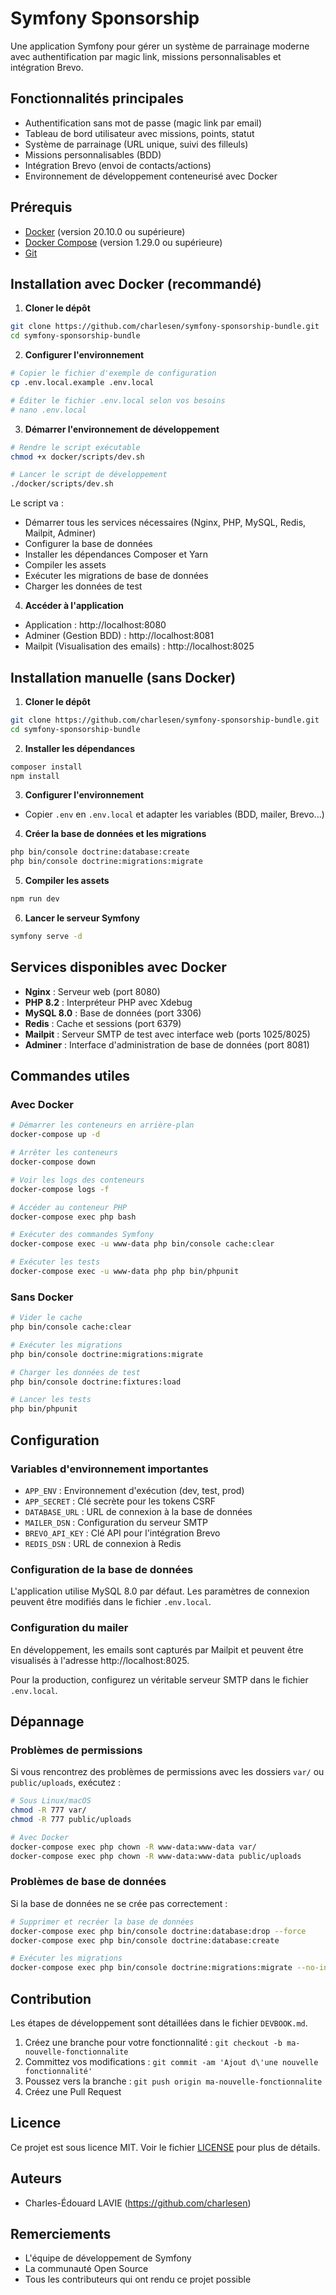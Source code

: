 # Symfony Sponsorship

Une application Symfony pour gérer un système de parrainage moderne avec authentification par magic link, missions personnalisables et intégration Brevo.

## Fonctionnalités principales
- Authentification sans mot de passe (magic link par email)
- Tableau de bord utilisateur avec missions, points, statut
- Système de parrainage (URL unique, suivi des filleuls)
- Missions personnalisables (BDD)
- Intégration Brevo (envoi de contacts/actions)
- Environnement de développement conteneurisé avec Docker

## Prérequis

- [Docker](https://www.docker.com/get-started) (version 20.10.0 ou supérieure)
- [Docker Compose](https://docs.docker.com/compose/install/) (version 1.29.0 ou supérieure)
- [Git](https://git-scm.com/)

## Installation avec Docker (recommandé)

1. **Cloner le dépôt**
```bash
git clone https://github.com/charlesen/symfony-sponsorship-bundle.git
cd symfony-sponsorship-bundle
```

2. **Configurer l'environnement**
```bash
# Copier le fichier d'exemple de configuration
cp .env.local.example .env.local

# Éditer le fichier .env.local selon vos besoins
# nano .env.local
```

3. **Démarrer l'environnement de développement**
```bash
# Rendre le script exécutable
chmod +x docker/scripts/dev.sh

# Lancer le script de développement
./docker/scripts/dev.sh
```

Le script va :
- Démarrer tous les services nécessaires (Nginx, PHP, MySQL, Redis, Mailpit, Adminer)
- Configurer la base de données
- Installer les dépendances Composer et Yarn
- Compiler les assets
- Exécuter les migrations de base de données
- Charger les données de test

4. **Accéder à l'application**
- Application : http://localhost:8080
- Adminer (Gestion BDD) : http://localhost:8081
- Mailpit (Visualisation des emails) : http://localhost:8025

## Installation manuelle (sans Docker)

1. **Cloner le dépôt**
```bash
git clone https://github.com/charlesen/symfony-sponsorship-bundle.git
cd symfony-sponsorship-bundle
```

2. **Installer les dépendances**
```bash
composer install
npm install
```

3. **Configurer l'environnement**
- Copier `.env` en `.env.local` et adapter les variables (BDD, mailer, Brevo...)

4. **Créer la base de données et les migrations**
```bash
php bin/console doctrine:database:create
php bin/console doctrine:migrations:migrate
```

5. **Compiler les assets**
```bash
npm run dev
```

6. **Lancer le serveur Symfony**
```bash
symfony serve -d
```

## Services disponibles avec Docker

- **Nginx** : Serveur web (port 8080)
- **PHP 8.2** : Interpréteur PHP avec Xdebug
- **MySQL 8.0** : Base de données (port 3306)
- **Redis** : Cache et sessions (port 6379)
- **Mailpit** : Serveur SMTP de test avec interface web (ports 1025/8025)
- **Adminer** : Interface d'administration de base de données (port 8081)

## Commandes utiles

### Avec Docker

```bash
# Démarrer les conteneurs en arrière-plan
docker-compose up -d

# Arrêter les conteneurs
docker-compose down

# Voir les logs des conteneurs
docker-compose logs -f

# Accéder au conteneur PHP
docker-compose exec php bash

# Exécuter des commandes Symfony
docker-compose exec -u www-data php bin/console cache:clear

# Exécuter les tests
docker-compose exec -u www-data php php bin/phpunit
```

### Sans Docker

```bash
# Vider le cache
php bin/console cache:clear

# Exécuter les migrations
php bin/console doctrine:migrations:migrate

# Charger les données de test
php bin/console doctrine:fixtures:load

# Lancer les tests
php bin/phpunit
```

## Configuration

### Variables d'environnement importantes

- `APP_ENV` : Environnement d'exécution (dev, test, prod)
- `APP_SECRET` : Clé secrète pour les tokens CSRF
- `DATABASE_URL` : URL de connexion à la base de données
- `MAILER_DSN` : Configuration du serveur SMTP
- `BREVO_API_KEY` : Clé API pour l'intégration Brevo
- `REDIS_DSN` : URL de connexion à Redis

### Configuration de la base de données

L'application utilise MySQL 8.0 par défaut. Les paramètres de connexion peuvent être modifiés dans le fichier `.env.local`.

### Configuration du mailer

En développement, les emails sont capturés par Mailpit et peuvent être visualisés à l'adresse http://localhost:8025.

Pour la production, configurez un véritable serveur SMTP dans le fichier `.env.local`.

## Dépannage

### Problèmes de permissions

Si vous rencontrez des problèmes de permissions avec les dossiers `var/` ou `public/uploads`, exécutez :

```bash
# Sous Linux/macOS
chmod -R 777 var/
chmod -R 777 public/uploads

# Avec Docker
docker-compose exec php chown -R www-data:www-data var/
docker-compose exec php chown -R www-data:www-data public/uploads
```

### Problèmes de base de données

Si la base de données ne se crée pas correctement :

```bash
# Supprimer et recréer la base de données
docker-compose exec php bin/console doctrine:database:drop --force
docker-compose exec php bin/console doctrine:database:create

# Exécuter les migrations
docker-compose exec php bin/console doctrine:migrations:migrate --no-interaction
```

## Contribution

Les étapes de développement sont détaillées dans le fichier `DEVBOOK.md`.

1. Créez une branche pour votre fonctionnalité : `git checkout -b ma-nouvelle-fonctionnalite`
2. Committez vos modifications : `git commit -am 'Ajout d\'une nouvelle fonctionnalité'`
3. Poussez vers la branche : `git push origin ma-nouvelle-fonctionnalite`
4. Créez une Pull Request

## Licence

Ce projet est sous licence MIT. Voir le fichier [LICENSE](LICENSE) pour plus de détails.

## Auteurs

- Charles-Édouard LAVIE (https://github.com/charlesen)

## Remerciements

- L'équipe de développement de Symfony
- La communauté Open Source
- Tous les contributeurs qui ont rendu ce projet possible
